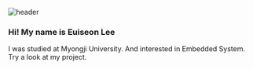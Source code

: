 ![header](https://capsule-render.vercel.app/api?type=waving&color=0:BC0000,100:000000&text=WELLCOME&fontAlign=25&fontAlignY=30&height=150&fontColor=663333&fontSize=70)
### Hi! My name is Euiseon Lee
I was studied at Myongji University.
And interested in Embedded System.
Try a look at my project.

<!--
**EuiSeonLEE/EuiSeonLEE** is a ✨ _special_ ✨ repository because its `README.md` (this file) appears on your GitHub profile.

Here are some ideas to get you started:

- 🔭 I’m currently working on ...
- 🌱 I’m currently learning ...
- 👯 I’m looking to collaborate on ...
- 🤔 I’m looking for help with ...
- 💬 Ask me about ...
- 📫 How to reach me: ...
- 😄 Pronouns: ...
- ⚡ Fun fact: ...
-->

